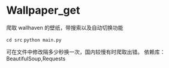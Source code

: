 # Wallpaper_get
爬取 wallhaven 的壁纸，带搜索以及自动切换功能

<code>cd src</code>
<code>python main.py</code>

可在文件中修改隔多少秒换一次，国内较慢有时爬取出错。
依赖库：BeautifulSoup,Requests

